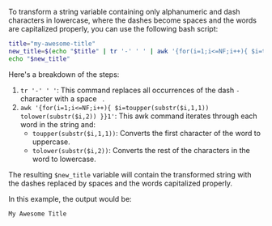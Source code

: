 To transform a string variable containing only alphanumeric and dash characters in lowercase, where the dashes become spaces and the words are capitalized properly, you can use the following bash script:

```bash
title="my-awesome-title"
new_title=$(echo "$title" | tr '-' ' ' | awk '{for(i=1;i<=NF;i++){ $i=toupper(substr($i,1,1)) tolower(substr($i,2)) }}1')
echo "$new_title"
```

Here's a breakdown of the steps:

1. `tr '-' ' '`: This command replaces all occurrences of the dash `-` character with a space ` `.
2. `awk '{for(i=1;i<=NF;i++){ $i=toupper(substr($i,1,1)) tolower(substr($i,2)) }}1'`: This awk command iterates through each word in the string and:
   - `toupper(substr($i,1,1))`: Converts the first character of the word to uppercase.
   - `tolower(substr($i,2))`: Converts the rest of the characters in the word to lowercase.

The resulting `$new_title` variable will contain the transformed string with the dashes replaced by spaces and the words capitalized properly.

In this example, the output would be:

```
My Awesome Title
```
